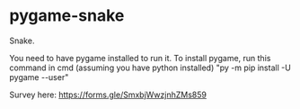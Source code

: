 # pygame-snake

Snake.

You need to have pygame installed to run it.
To install pygame, run this command in cmd (assuming you have python installed)
"py -m pip install -U pygame --user"

Survey here: https://forms.gle/SmxbjWwzjnhZMs859
